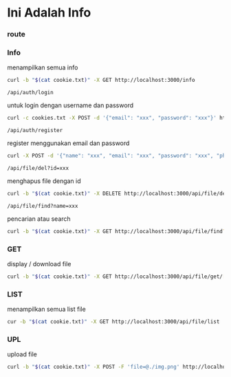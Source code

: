 # Ini Adalah Info

### route

### Info

menampilkan semua info

```bash
curl -b "$(cat cookie.txt)" -X GET http://localhost:3000/info

```

`/api/auth/login` 

untuk login dengan username dan password

```bash
curl -c cookies.txt -X POST -d '{"email": "xxx", "password": "xxx"}' http://localhost:3000/api/auth/login
```


`/api/auth/register` 

register menggunakan email dan password

```bash
curl -X POST -d '{"name": "xxx", "email": "xxx", "password": "xxx", "phone": "xxx"}' http://localhost:3000/api/auth/register
```


`/api/file/del?id=xxx`

menghapus file dengan id

```bash
curl -b "$(cat cookie.txt)" -X DELETE http://localhost:3000/api/file/del?id=xxx

```

`/api/file/find?name=xxx`

pencarian atau search

```bash
curl -b "$(cat cookie.txt)" -X GET http://localhost:3000/api/file/find?name=xxx
```

### GET

display / download file

```bash
curl -b "$(cat cookie.txt)" -X GET http://localhost:3000/api/file/get/[id].[ext]
```

### LIST

menampilkan semua list file

```bash
cur -b "$(cat cookie.txt)" -X GET http://localhost:3000/api/file/list
```

### UPL

upload file

```bash
curl -b "$(cat cookie.txt)" -X POST -F 'file=@./img.png' http://localhost:3000/api/file/upl
```